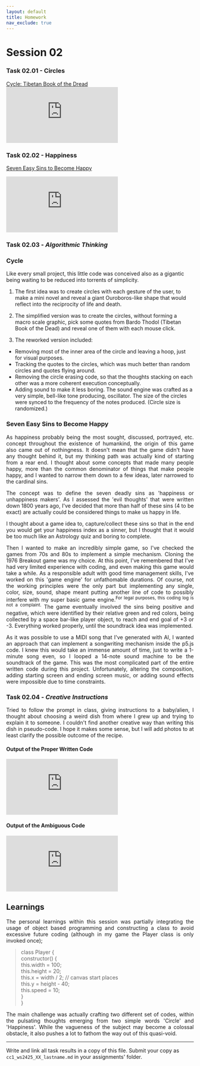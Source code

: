 ```yaml
---
layout: default
title: Homework
nav_exclude: true
---
```



# Session 02

### Task 02.01 - Circles

[Cycle: Tibetan Book of the Dread](https://editor.p5js.org/irugaru/sketches/3NjUcPLrj)
![SevenSins](https://owncloud.gwdg.de/index.php/apps/files_sharing/ajax/publicpreview.php?x=1920&y=618&a=true&file=Cycle.png&t=2JjV9WmFjrpyf7O&scalingup=0)

### Task 02.02 - Happiness
[Seven Easy Sins to Become Happy](https://editor.p5js.org/irugaru/sketches/E1HVGQcM9)

![SevenSins](https://owncloud.gwdg.de/index.php/apps/files_sharing/ajax/publicpreview.php?x=1920&y=584&a=true&file=SevenSins.png&t=7HtIJK2GYSbGwQe&scalingup=0)

### Task 02.03 - *Algorithmic Thinking*

### Cycle

Like every small project, this little code was conceived also as a gigantic being waiting to be reduced into torrents of simplicity.  

1. The first idea was to create circles with each gesture of the user, to make a mini novel and reveal a giant Ouroboros-like shape that would reflect into the reciprocity of life and death.  

2. The simplified version was to create the circles, without forming a macro scale graphic, pick some quotes from Bardo Thodol (Tibetan Book of the Dead) and reveal one of them with each mouse click.  

3. The reworked version included:  
- Removing most of the inner area of the circle and leaving a hoop, just for visual purposes.
- Tracking the quotes to the circles, which was much better than random circles and quotes flying around.
- Removing the circle erasing code, so that the thoughts stacking on each other was a more coherent execution conceptually.
- Adding sound to make it less boring. The sound engine was crafted as a very simple, bell-like tone producing, oscillator. The size of the circles were synced to the frequency of the notes produced. (Circle size is randomized.)

### Seven Easy Sins to Become Happy
<p align="justify">
As happiness probably being the most sought, discussed, portrayed, etc. concept throughout the existence of humankind, the origin of this game also came out of nothingness.  
It doesn't mean that the game didn't have any thought behind it, but my thinking path was actually kind of starting from a rear end. I thought about some concepts that made many people happy, more than the common denominator of things that make people happy, and I wanted to narrow them down to a few ideas, later narrowed to the cardinal sins.</p>
<p align="justify">
The concept was to define the seven deadly sins as 'happiness or unhappiness makers'. As I assessed the 'evil thoughts' that were written down 1800 years ago, I've decided that more than half of these sins (4 to be exact) are actually could be considered things to make us happy in life.</p>

<p align="justify">
I thought about a game idea to, capture/collect these sins so that in the end you would get your happiness index as a sinner, but I thought that it would be too much like an Astrology quiz and boring to complete.
</p>

<p align="justify">
Then I wanted to make an incredibly simple game, so I've checked the games from 70s and 80s to implement a simple mechanism. Cloning the 1976 Breakout game was my choice. At this point, I've remembered that I've had very limited experience with coding, and even making this game would take a while. As a responsible adult with good time management skills, I've worked on this 'game engine' for unfathomable durations. Of course, not the working principles were the only part but implementing any single, color, size, sound, shape meant putting another line of code to possibly interfere with my super basic game engine.<sup>For legal purposes, this coding log is not a complaint.</sup>  
The game eventually involved the sins being positive and negative, which were identified by their relative green and red colors, being collected by a space bar-like player object, to reach and end goal of +3 or -3. Everything worked properly, until the soundtrack idea was implemented.  </p>

<p align="justify">
As it was possible to use a MIDI song that I've generated with AI, I wanted an approach that can implement a songwriting mechanism inside the p5.js code. I knew this would take an immense amount of time, just to write a 1-minute song even, so I looped a 14-note sound machine to be the soundtrack of the game. This was the most complicated part of the entire written code during this project. Unfortunately, altering the composition, adding starting screen and ending screen music, or adding sound effects were impossible due to time constraints.</p>


### Task 02.04 - *Creative Instructions*

<p align="justify">
Tried to follow the prompt in class, giving instructions to a baby/alien, I thought about choosing a weird dish from where I grew up and trying to explain it to someone. I couldn't find another creative way than writing this dish in pseudo-code. I hope it makes some sense, but I will add photos to at least clarify the possible outcome of the recipe.</p>

#### Output of the Proper Written Code
![SevenSins](https://owncloud.gwdg.de/index.php/apps/files_sharing/ajax/publicpreview.php?x=1920&y=618&a=true&file=PilavSuccess.jpg&t=7SkvXxue3fx6iWJ&scalingup=0)

#### Output of the Ambiguous Code
![SevenSins](https://owncloud.gwdg.de/index.php/apps/files_sharing/ajax/publicpreview.php?x=1920&y=584&a=true&file=PilavFail.jpeg&t=qFnDVD50LRIBFhs&scalingup=0)



## Learnings

<p align="justify">
The personal learnings within this session was partially integrating the usage of object based programming and constructing a class to avoid excessive future coding (although in my game the Player class is only invoked once);</p>

> class Player {  
  constructor() {  
    this.width = 100;  
    this.height = 20;  
    this.x = width / 2; // canvas start places  
    this.y = height - 40;  
    this.speed = 10;  
  }  
  }  

<p align="justify">
The main challenge was actually crafting two different set of codes, within the pulsating thoughts emerging from two simple words 'Circle' and 'Happiness'. While the vagueness of the subject may become a colossal obstacle, it also pushes a lot to fathom the way out of this quasi-void.
</p>

---

Write and link all task results in a copy of this file. Submit your copy as `cc1_ws2425_XX_lastname.md` in your assignments' folder.
